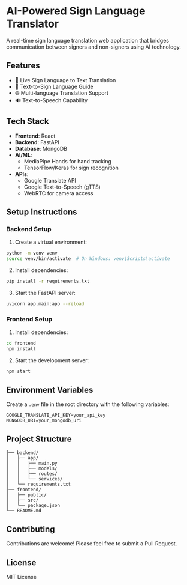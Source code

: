 # AI-Powered Sign Language Translator

A real-time sign language translation web application that bridges communication between signers and non-signers using AI technology.

## Features

- 🎥 Live Sign Language to Text Translation
- 📝 Text-to-Sign Language Guide
- 🌐 Multi-language Translation Support
- 🔊 Text-to-Speech Capability

## Tech Stack

- **Frontend**: React
- **Backend**: FastAPI
- **Database**: MongoDB
- **AI/ML**: 
  - MediaPipe Hands for hand tracking
  - TensorFlow/Keras for sign recognition
- **APIs**:
  - Google Translate API
  - Google Text-to-Speech (gTTS)
  - WebRTC for camera access

## Setup Instructions

### Backend Setup

1. Create a virtual environment:
```bash
python -m venv venv
source venv/bin/activate  # On Windows: venv\Scripts\activate
```

2. Install dependencies:
```bash
pip install -r requirements.txt
```

3. Start the FastAPI server:
```bash
uvicorn app.main:app --reload
```

### Frontend Setup

1. Install dependencies:
```bash
cd frontend
npm install
```

2. Start the development server:
```bash
npm start
```

## Environment Variables

Create a `.env` file in the root directory with the following variables:

```
GOOGLE_TRANSLATE_API_KEY=your_api_key
MONGODB_URI=your_mongodb_uri
```

## Project Structure

```
├── backend/
│   ├── app/
│   │   ├── main.py
│   │   ├── models/
│   │   ├── routes/
│   │   └── services/
│   └── requirements.txt
├── frontend/
│   ├── public/
│   ├── src/
│   └── package.json
└── README.md
```

## Contributing

Contributions are welcome! Please feel free to submit a Pull Request.

## License

MIT License

